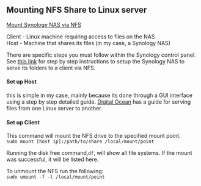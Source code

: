 ## Mounting NFS Share to Linux server

[Mount Synology NAS via NFS][1]  

Client - Linux machine requiring access to files on the NAS  
Host - Machine that shares its files (in my case, a Synology NAS)  

There are specific steps you must follow within the Synology control panel. See [this link][1] for step by step instructions to setup the Synology NAS to serve its folders to a client via NFS.  

#### Set up Host
this is simple in my case, mainly because its done through a GUI interface using a step by step detailed guide. [Digital Ocean](https://www.digitalocean.com/community/tutorials/how-to-set-up-an-nfs-mount-on-ubuntu-16-04) has a guide for serving files from one Linux server to another.

#### Set up Client
This command will mount the NFS drive to the specified mount point.  
`sudo mount [host ip]:/path/to/share /local/mount/point`  

Running the disk free command,`df`, will show all file systems. If the mount was successful, it will be listed here.  

To unmount the NFS run the following:  
`sudo umount -f -l /local/mount/point`



[1]: https://www.synology.com/en-us/knowledgebase/DSM/tutorial/File_Sharing/How_to_access_files_on_Synology_NAS_within_the_local_network_NFS
